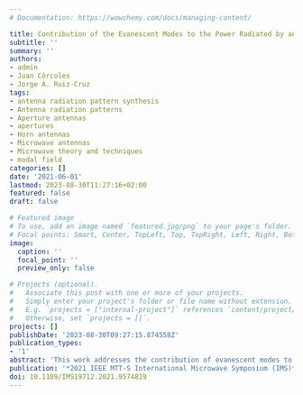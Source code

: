 ```yaml
---
# Documentation: https://wowchemy.com/docs/managing-content/

title: Contribution of the Evanescent Modes to the Power Radiated by an Aperture
subtitle: ''
summary: ''
authors:
- admin
- Juan Córcoles
- Jorge A. Ruiz-Cruz
tags:
- antenna radiation pattern synthesis
- Antenna radiation patterns
- Aperture antennas
- apertures
- Horn antennas
- Microwave antennas
- Microwave theory and techniques
- modal field
categories: []
date: '2021-06-01'
lastmod: 2023-08-30T11:27:16+02:00
featured: false
draft: false

# Featured image
# To use, add an image named `featured.jpg/png` to your page's folder.
# Focal points: Smart, Center, TopLeft, Top, TopRight, Left, Right, BottomLeft, Bottom, BottomRight.
image:
  caption: ''
  focal_point: ''
  preview_only: false

# Projects (optional).
#   Associate this post with one or more of your projects.
#   Simply enter your project's folder or file name without extension.
#   E.g. `projects = ["internal-project"]` references `content/project/deep-learning/index.md`.
#   Otherwise, set `projects = []`.
projects: []
publishDate: '2023-08-30T09:27:15.874558Z'
publication_types:
- '1'
abstract: 'This work addresses the contribution of evanescent modes to the total power radiated by an aperture antenna. These modes are normally disregarded by many aperture synthesis techniques without addressing in depth their actual effect on the radiation characteristics. Here several numerical examples are presented showing how much power they actually radiate, their contribution to the directivity achieved by the antenna and their effect on the overall performance of practical antenna designs.'
publication: '*2021 IEEE MTT-S International Microwave Symposium (IMS)*'
doi: 10.1109/IMS19712.2021.9574819
---
```

